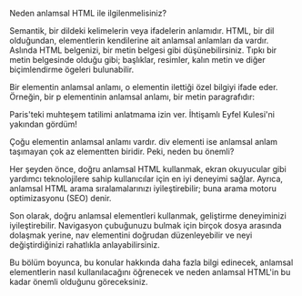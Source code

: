 Neden anlamsal HTML ile ilgilenmelisiniz?

Semantik, bir dildeki kelimelerin veya ifadelerin anlamıdır. HTML, bir dil olduğundan, elementlerin kendilerine ait anlamsal anlamları da vardır. Aslında HTML belgenizi, bir metin belgesi gibi düşünebilirsiniz. Tıpkı bir metin belgesinde olduğu gibi; başlıklar, resimler, kalın metin ve diğer biçimlendirme ögeleri bulunabilir.

Bir elementin anlamsal anlamı, o elementin ilettiği özel bilgiyi ifade eder. Örneğin, bir p elementinin anlamsal anlamı, bir metin paragrafıdır:

<p>
    Paris'teki muhteşem tatilimi anlatmama izin ver.
    İhtişamlı Eyfel Kulesi'ni yakından gördüm!
</p>

Çoğu elementin anlamsal anlamı vardır. div elementi ise anlamsal anlam taşımayan çok az elementten biridir. Peki, neden bu önemli?

Her şeyden önce, doğru anlamsal HTML kullanmak, ekran okuyucular gibi yardımcı teknolojilere sahip kullanıcılar için en iyi deneyimi sağlar. Ayrıca, anlamsal HTML arama sıralamalarınızı iyileştirebilir; buna arama motoru optimizasyonu (SEO) denir.

Son olarak, doğru anlamsal elementleri kullanmak, geliştirme deneyiminizi iyileştirebilir. Navigasyon çubuğunuzu bulmak için birçok dosya arasında dolaşmak yerine, nav elementini doğrudan düzenleyebilir ve neyi değiştirdiğinizi rahatlıkla anlayabilirsiniz.

Bu bölüm boyunca, bu konular hakkında daha fazla bilgi edinecek, anlamsal elementlerin nasıl kullanılacağını öğrenecek ve neden anlamsal HTML'in bu kadar önemli olduğunu göreceksiniz.
